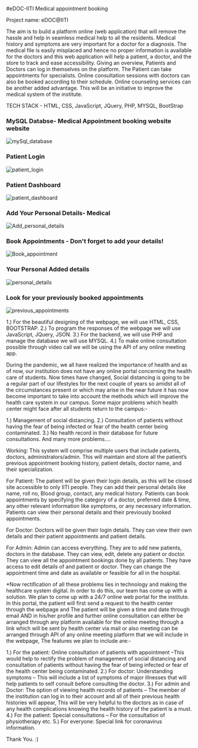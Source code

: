 #eDOC-IITI
Medical appointment booking

Project name: eDOC@IITI

The aim is to build a platform online (web application) that will remove the hassle and help in seamless medical help to all the residents. Medical history and symptoms are very important for a doctor for a diagnosis. The medical file is easily misplaced and hence no proper information is available for the doctors and this web application will help a patient, a doctor, and the store to track and ease accessibility. Giving an overview, Patients and Doctors can log in themselves on the platform. The Patient can take appointments for specialists. Online consultation sessions with doctors can also be booked according to their schedule. Online counseling services can be another added advantage. This will be an initiative to improve the medical system of the institute.

TECH STACK - HTML, CSS, JavaScript, JQuery, PHP, MYSQL, BootStrap

### MySQL Databse- Medical Appointment booking website website 
![mySql_database](https://user-images.githubusercontent.com/56549165/97178998-514a9700-17be-11eb-9186-80ca3a5251b1.PNG)

### Patient Login
![patient_login](https://user-images.githubusercontent.com/56549165/97179002-51e32d80-17be-11eb-8d07-8f27e0a56767.PNG)

### Patient Dashboard
![patient_dashboard](https://user-images.githubusercontent.com/56549165/97179000-514a9700-17be-11eb-9517-33e7f5f1c59f.PNG)

### Add Your Personal Details- Medical
![Add_personal_details](https://user-images.githubusercontent.com/56549165/97179470-dd5cbe80-17be-11eb-9979-e3869687b868.PNG)

### Book Appointments - Don't forget to add your details!
![Book_appointment](https://user-images.githubusercontent.com/56549165/97178990-4c85e300-17be-11eb-949a-458ffa865fbe.PNG)

### Your Personal Added details
![personal_details](https://user-images.githubusercontent.com/56549165/97179005-527bc400-17be-11eb-8737-23f01ef9ef91.PNG)

### Look for your previously booked appointments
![previous_appointments](https://user-images.githubusercontent.com/56549165/97179006-527bc400-17be-11eb-82ce-98b2d89907e4.PNG)


1.) For the beautiful designing of the webpage, we will use HTML, CSS, BOOTSTRAP. 2.) To program the responses of the webpage we will use JavaScript, JQuery, JSON. 3.) For the backend, we will use PHP and manage the database we will use MYSQL. 4.) To make online consultation possible through video call we will be using the API of any online meeting app.

During the pandemic, we all have realized the importance of health and as of now, our institution does not have any online portal concerning the health care of students. Now times have changed, Social distancing is going to be a regular part of our lifestyles for the next couple of years so amidst all of the circumstances present or which may arise in the near future it has now become important to take into account the methods which will improve the health care system in our campus. Some major problems which health center might face after all students return to the campus:-

1.) Management of social distancing. 2.) Consultation of patients without having the fear of being infected or fear of the health center being contaminated. 3.) No health record in their database for future consultations. And many more problems….

Working: This system will comprise multiple users that include patients, doctors, administrators/admin. This will maintain and store all the patient’s previous appointment booking history, patient details, doctor name, and their specialization.

For Patient: The patient will be given their login details, as this will be closed site accessible to only IITI people. They can add their personal details like name, roll no, Blood group, contact, any medical history. Patients can book appointments by specifying the category of a doctor, preferred date & time, any other relevant information like symptoms, or any necessary information. Patients can view their personal details and their previously booked appointments.

For Doctor: Doctors will be given their login details. They can view their own details and their patient appointments and patient details.

For Admin: Admin can access everything. They are to add new patients, doctors in the database. They can view, edit, delete any patient or doctor. They can view all the appointment bookings done by all patients. They have access to edit details of and patient or doctor. They can change the appointment time and date as available or feasible for all in the hospital.

*Now rectification of all these problems lies in technology and making the healthcare system digital. In order to do this, our team has come up with a solution. We plan to come up with a 24/7 online web portal for the institute. In this portal, the patient will first send a request to the health center through the webpage and The patient will be given a time and date through email AND in his/her profile and further online consultation can either be arranged through any platform available for the online meeting through a link which will be sent by health center via mail or also meeting can be arranged through API of any online meeting platform that we will include in the webpage, The features we plan to include are:-

1.) For the patient: Online consultation of patients with appointment –This would help to rectify the problem of management of social distancing and consultation of patients without having the fear of being infected or fear of the health center being contaminated. 2.) For doctor: Understanding symptoms – This will include a list of symptoms of major illnesses that will help patients to self consult before consulting the doctor. 3.) For admin and Doctor: The option of viewing health records of patients – The member of the institution can log in to their account and all of their previous health histories will appear, This will be very helpful to the doctors as in case of any health complications knowing the health history of the patient is a must. 4.) For the patient: Special consultations – For the consultation of physiotherapy etc. 5.) For everyone: Special link for coronavirus information.

Thank You. :)
